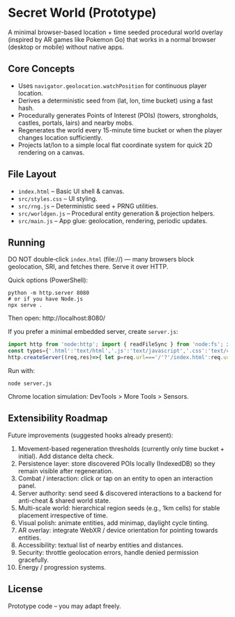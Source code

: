 # Secret World (Prototype)

A minimal browser-based location + time seeded procedural world overlay (inspired by AR games like Pokemon Go) that works in a normal browser (desktop or mobile) without native apps.

## Core Concepts

- Uses `navigator.geolocation.watchPosition` for continuous player location.
- Derives a deterministic seed from (lat, lon, time bucket) using a fast hash.
- Procedurally generates Points of Interest (POIs) (towers, strongholds, castles, portals, lairs) and nearby mobs.
- Regenerates the world every 15-minute time bucket or when the player changes location sufficiently.
- Projects lat/lon to a simple local flat coordinate system for quick 2D rendering on a canvas.

## File Layout

- `index.html` – Basic UI shell & canvas.
- `src/styles.css` – UI styling.
- `src/rng.js` – Deterministic seed + PRNG utilities.
- `src/worldgen.js` – Procedural entity generation & projection helpers.
- `src/main.js` – App glue: geolocation, rendering, periodic updates.

## Running
DO NOT double‑click `index.html` (file://) — many browsers block geolocation, SRI, and fetches there. Serve it over HTTP.

Quick options (PowerShell):
```
python -m http.server 8080
# or if you have Node.js
npx serve .
```
Then open: http://localhost:8080/

If you prefer a minimal embedded server, create `server.js`:
```js
import http from 'node:http'; import { readFileSync } from 'node:fs'; import { extname } from 'node:path';
const types={'.html':'text/html','.js':'text/javascript','.css':'text/css','.json':'application/json'};
http.createServer((req,res)=>{ let p=req.url==='/'?'/index.html':req.url; try { const data=readFileSync('.'+p); res.writeHead(200,{ 'Content-Type': types[extname(p)]||'application/octet-stream','Cache-Control':'no-cache'}); res.end(data);} catch(e){ res.writeHead(404); res.end('404'); }}).listen(8080,()=>console.log('Dev server http://localhost:8080')); 
```
Run with:
```
node server.js
```

Chrome location simulation: DevTools > More Tools > Sensors.

## Extensibility Roadmap

Future improvements (suggested hooks already present):
1. Movement-based regeneration thresholds (currently only time bucket + initial). Add distance delta check.
2. Persistence layer: store discovered POIs locally (IndexedDB) so they remain visible after regeneration.
3. Combat / interaction: click or tap on an entity to open an interaction panel.
4. Server authority: send seed & discovered interactions to a backend for anti-cheat & shared world state.
5. Multi-scale world: hierarchical region seeds (e.g., 1km cells) for stable placement irrespective of time.
6. Visual polish: animate entities, add minimap, daylight cycle tinting.
7. AR overlay: integrate WebXR / device orientation for pointing towards entities.
8. Accessibility: textual list of nearby entities and distances.
9. Security: throttle geolocation errors, handle denied permission gracefully.
10. Energy / progression systems.

## License
Prototype code – you may adapt freely.
